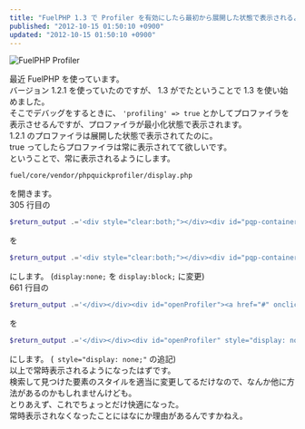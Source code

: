 ```yaml
---
title: "FuelPHP 1.3 で Profiler を有効にしたら最初から展開した状態で表示されるようにする"
published: "2012-10-15 01:50:10 +0900"
updated: "2012-10-15 01:50:10 +0900"
---
```


![FuelPHP Profiler](/images/2012/10/15/fuelphp-1.png)

最近 FuelPHP を使っています。  
バージョン 1.2.1 を使っていたのですが、 1.3 がでたということで 1.3 を使い始めました。  
そこでデバッグをするときに、 `'profiling' => true` とかしてプロファイラを表示させるんですが、プロファイラが最小化状態で表示されます。  
1.2.1 のプロファイラは展開した状態で表示されてたのに。  
true ってしたらプロファイラは常に表示されてて欲しいです。  
ということで、常に表示されるようにします。

```
fuel/core/vendor/phpquickprofiler/display.php
```

を開きます。  
305 行目の

```php
$return_output .='<div style="clear:both;"></div><div id="pqp-container" class="pQp tallDetails" style="display:none;position:inherit;">';
```

を 

```php
$return_output .='<div style="clear:both;"></div><div id="pqp-container" class="pQp tallDetails" style="display:block;position:inherit;">';
```

にします。 (`display:none;` を `display:block;` に変更)  
661 行目の

```php
$return_output .='</div></div><div id="openProfiler"><a href="#" onclick="openProfiler();return false" title="Open Code Profiler">Code Profiler</a></div>';
```

を 

```php
$return_output .='</div></div><div id="openProfiler" style="display: none;"><a href="#" onclick="openProfiler();return false" title="Open Code Profiler">Code Profiler</a></div>';
```

にします。 (` style="display: none;"` の追記)  
以上で常時表示されるようになったはずです。  
検索して見つけた要素のスタイルを適当に変更してるだけなので、なんか他に方法があるのかもしれませんけども。  
とりあえず、これでちょっとだけ快適になった。  
常時表示されなくなったことにはなにか理由があるんですかねえ。
